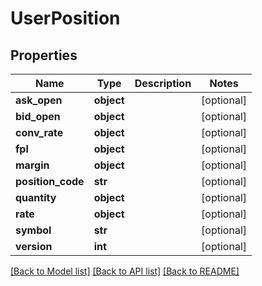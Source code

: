 # UserPosition

## Properties
Name | Type | Description | Notes
------------ | ------------- | ------------- | -------------
**ask_open** | **object** |  | [optional] 
**bid_open** | **object** |  | [optional] 
**conv_rate** | **object** |  | [optional] 
**fpl** | **object** |  | [optional] 
**margin** | **object** |  | [optional] 
**position_code** | **str** |  | [optional] 
**quantity** | **object** |  | [optional] 
**rate** | **object** |  | [optional] 
**symbol** | **str** |  | [optional] 
**version** | **int** |  | [optional] 

[[Back to Model list]](../README.md#documentation-for-models) [[Back to API list]](../README.md#documentation-for-api-endpoints) [[Back to README]](../README.md)



